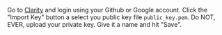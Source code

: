 Go to [Clarity](https://clarity-testnet.make.services/#/accounts) and login using your Github or Google account. Click the "Import Key" button a select you public key file ```public_key.pem```. Do NOT, EVER, upload your private key. Give it a name and hit "Save".  
